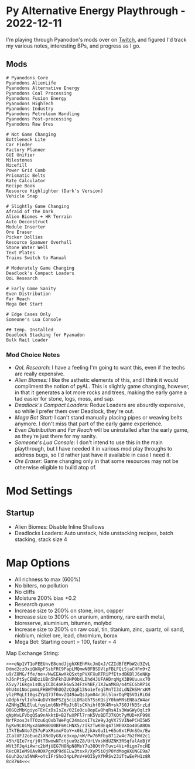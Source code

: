 # Py Alternative Energy Playthrough - 2022-12-11

I'm playing through Pyanodon's mods over on [Twitch](https://twitch.tv/spikesdivzero), and figured I'd track my various notes, interesting BPs, and progress as I go.


## Mods

	# Pyanodons Core
	Pyanodons AlienLife
	Pyanodons Alternative Energy
	Pyanodons Coal Processing
	Pyanodons Fusion Energy
	Pyanodons HighTech
	Pyanodons Industry
	Pyanodons Petroleum Handling
	Pyanodons Post-processing
	Pyanodons Raw Ores

	# Not Game Changing
	Bottleneck Lite
	Car Finder
	Factory Planner
	GUI Unifier
	Milestones
	Nicefill
	Power Grid Comb
	Prismatic Belts
	Rate Calculator
	Recipe Book
	Resource Highlighter (Dark's Version)
	Vehicle Snap

	# Slightly Game Changing
	Afraid of the Dark
	Alien Biomes + HR Terrain
	Auto Deconstruct
	Module Inserter
	Ore Eraser
	Picker Dollies
	Resource Spanwer Overhall
	Stone Water Well
	Text Plates
	Trains Switch to Manual

	# Moderately Game Changing
	Deadlock's Compact Loaders
	QoL Research

	# Early Game Sanity
	Even Distribution
	Far Reach
	Mega Bot Start

	# Edge Cases Only
	Someone's Lua Console

	## Temp. Installed
	Deadlock Stacking for Pyanadon
	Bulk Rail Loader

### Mod Choice Notes

* *QoL Research:* I have a feeling I'm going to want this, even if the techs are really expensive.
* *Alien Biomes:* I like the asthetic elements of this, and I think it would compliment the notion of pyAL. This is
  slightly game changing, however, in that it generates a lot more rocks and trees, making the early game a tad easier
  for stone, logs, moss, and sap.
* *Deadlock's Compact Loaders:* Redux Loaders are absurdly expensive, so while I prefer them over Deadlock, they're
  out.
* *Mega Bot Start:* I can't stand manually placing pipes or weaving belts anymore. I don't miss that part of the early
  game experience.
* *Even Distribution* and *Far Reach* will be uninstalled after the early game, as they're just there for my sanity.
* *Someone's Lua Console:* I don't intend to use this in the main playthrough, but I have needed it in various mod play
  throughs to address bugs, so I'd rather just have it available in case I need it.
* *Ore Eraser:* Game changing only in that some resources may not be otherwise eligible to build atop of.

# Mod Settings

## Startup

* Alien Biomes: Disable Inline Shallows
* Deadlocks Loaders: Auto unstack, hide unstacking recipes, batch stacking, stack size 4

# Map Options

* All richness to max (600%)
* No biters, no pollution
* No cliffs
* Moisture 200% bias +0.2
* Research queue
* Increase size to 200% on stone, iron, copper
* Increase size to 300% on uranium, antimony, rare earth metal, bioreserve, aluminium, bitumen, molybd
* Increase size to 200% on raw coal, tin, titanium, zinc, quartz, oil sand, niobium, nickel ore, lead, chromium, borax
*  Mega Bot: Starting count = 100, faster = 4

Map Exchange String:

	>>>eNp1VT1oFEEUnvE8cndJjghXKEhMkcJmQxJ/CZIdBfEPbW2d3ZvL
	Ddmd2czOxiQWXpFSsbFRC9PapLMQmwNBFBSDVlpFBLFQiSjaCHFm9+Z
	u9/Z8MG/ffe/ne+/NwEEAwXkQSxtpPVXFXuRTRiPfEtxdBKBlJ6eNKp
	hJ6nPtSyCENDziUBn5hFkhIUHP0bKLDhd4JUFAHDrqNgX3B9Uuuxx7O
	XSvy716kgxisOLyICDC4oKk6w534FzHhBF/1XJwaMKB/o4tEC6bRPiK
	0hU4m1NocpmmLFHBWT9hOQZzQ3gE13No1efeqlMnTI3dLdNZHSMrxKM
	ylzPMqLtI8gsZYpQ73f0nvZQ49awQs3pm04rJ6l5lmrOqPQ5VOiRiOd
	uOdpkrylIohx4uDVY0mPSZg5ciLORaGh7SsKQsjY0kmMRsEN8aZW4ar
	AZNHgZNLEluLfuyLmt6NrPMpJt8lsCKhihf03K4R+sk7S0JfN3SrzLd
	Q0GQzMbKgiyoTEnCzDsIsZe/02IoOcu8opEw8hqRsAIs3WaGWy0qlz9
	qNpWvLFVbqQ5a9nAkktD+B2fwXPFl7rnK5VoBDTJ7KOt7yMUD+KF99X
	NrfRzos3sTTOzu6qOsbTWePgC24miosI7s2e9yJgVX75VINePCHI5W5
	hyKw9L01MyxaSWHB0U0BFmKCHNX5/zIkzTwKBEq47iWE0XXo40GABOn
	1TkTEwN4o7Z57uPaXRsmxFOoY+x0kLZjkAvGuIL+65o0xtFUnSOx/Ew
	ZCalUFJ2oEuoZiXNdOyG8/e3xxp/nW/Pw76Mfby8712w4c7b2fWd2c1
	45h/QIe7rq/j0tT8wowNTctjuu9zZ8/UrLVxsWdUZNK3RSqfalAoBjV
	WVt3FJq4iAwrc2bMjUEG7H8NpN8MsY7u38OtYhTuvi4Vi+0igm7ncHE
	RHcQRIeM90AvROXPgnQP9d6ELw3tsxR/XyP5i0jP0YdMogHXUNGE9a7
	6Uuh2o/a5NWR+oYcIFrSho34pLPnV+WOISyXfMRSv23iTtwEePH1z8R
	8c87W4<<<
